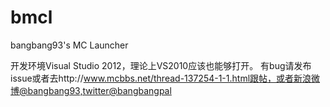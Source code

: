 bmcl
====

bangbang93's MC Launcher


开发环境Visual Studio 2012，理论上VS2010应该也能够打开。
有bug请发布issue或者去http://www.mcbbs.net/thread-137254-1-1.html跟帖，或者新浪微博@bangbang93,twitter@bangbangpal
